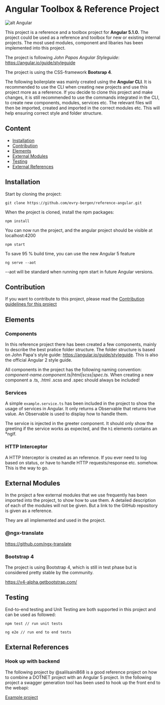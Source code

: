 # Angular Toolbox & Reference Project 

![alt Angular](https://angular.io/assets/images/logos/angular/angular.png)

This project is a reference and a toolbox project for **Angular 5.1.0.**  The project could be used as a reference and toolbox for new or existing internal projects.
The most used modules, component and libaries has been implemented into this project. 

The project is following *John Papas Angular Styleguide*: https://angular.io/guide/styleguide

The project is using the CSS-framework **Bootsrap 4**.

The following boilerplate was mainly created using the **Angular CLI**. It is recommended to use the CLI when creating new projects and use this project more as a reference.
If you decide to clone this project and make changes, it is still recommended to use the commands integrated in the CLI, to create new components, modules, services etc.
The relevant files will then be imported, created and imported in the correct modules etc. This will help ensuring correct style and folder structure. 

## Content

* [Installation](#installation)
* [Contribution](#contribution)
* [Elements](#elements)
* [External Modules](#externalModules)
* [Testing](#Testing)
* [External References](#externalReferences)

## Installation

Start by cloning the project:

```
git clone https://github.com/evry-bergen/reference-angular.git
```

When the project is cloned, install the npm packages:

```
npm install
```

You can now run the project, and the angular project should be visible at localhost:4200

```
npm start
```

To save 95 % build time, you can use the new Angular 5 feature

```
ng serve --aot
```

--aot will be standard when running npm start in future Angular versions.

## Contribution

If you want to contribute to this project, please read the [Contribution guidelines for this project](CONTRIBUTING.md)

## Elements

### Components

In this reference project there has been created a few components, mainly to describe the best pratice folder structure.
The folder structure is based on John Papa's style guide: https://angular.io/guide/styleguide. This is also the official
Angular 2 style guide. 

All components in the project has the following naming convention: *component-name.component.ts|html|scss|spec.ts*. 
When creating a new component a .ts, .html .scss and .spec should always be included! 

### Services

A simple ```example.service.ts``` has been included in the project to show the usage of services in Angular.
It only returns a Observable that returns true value. An Observable is used to display how to handle them.

The service is injected in the greeter component. It should only show the greeting if the service works as expected, and 
the ```h1``` elements contains an *ngIf.

### HTTP Interceptor

A HTTP Interceptor is created as an reference. If you ever need to log based on status, or have to handle HTTP requests/response etc.
somehow. This is the way to go. 


## External Modules

In the project a few external modules that we use frequently has been imported into the project, to show how to use them. 
A detailed description of each of the modules will not be given. But a link to the GitHub repository is given as a reference.

They are all implemented and used in the project. 

### @ngx-translate

https://github.com/ngx-translate

### Bootstrap 4

The project is using Bootstrap 4, which is still in test phase but is considered pretty stable by the community. 

https://v4-alpha.getbootstrap.com/

## Testing 

End-to-end testing and Unit Testing are both supported in this project and can be used as followed:
    
    npm test // run unit tests
        
    ng e2e // run end to end tests
    
    
## External References

### Hook up with backend

The following project by @salilsaini868 is a good reference project on how to combine a DOTNET project with an Angular 5 project.
In the following project a swagger generation tool has been used to hook up the front end to the webapi: 

[Example project](https://github.com/salilsaini868/Recruitment-System/tree/develop/web)
